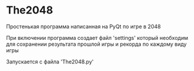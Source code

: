 # The2048
Простенькая программа написанная на PyQt по игре в 2048

При включении программа создает файл 'settings' который необходим для сохранении результата прошлой игры и рекорда по каждому виду игры

Запускается с файла 'The2048.py'
